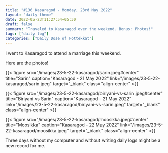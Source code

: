 ```yaml
---
title: "#136 Kasaragod - Monday, 23rd May 2022"
layout: "daily-theme"
date: 2022-05-23T11:27:54+05:30
draft: false
summary: "Traveled to Kasaragod over the weekend. Bonus: Photos!"
tags: ["daily log"]
categories: ["Daily Dose of Pottekkat"]
---
```


I went to Kasaragod to attend a marriage this weekend.

Here are the photos!

{{< figure src="/images/23-5-22-kasaragod/sarin.jpeg#center" title="Sarin" caption="Kasaragod - 21 May 2022" link="/images/23-5-22-kasaragod/sarin.jpeg" target="_blank" class="align-center" >}}

{{< figure src="/images/23-5-22-kasaragod/biriyani-vs-sarin.jpeg#center" title="Biriyani vs Sarin" caption="Kasaragod - 21 May 2022" link="/images/23-5-22-kasaragod/biriyani-vs-sarin.jpeg" target="_blank" class="align-center" >}}

{{< figure src="/images/23-5-22-kasaragod/moosikka.jpeg#center" title="Moosikka" caption="Kasaragod - 22 May 2022" link="/images/23-5-22-kasaragod/moosikka.jpeg" target="_blank" class="align-center" >}}

Three days without my computer and without writing daily logs might be a new record for me.
